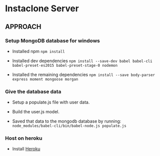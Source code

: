 # Instaclone Server

## APPROACH

### Setup MongoDB database for windows

* Installed npm
`npm install`


* Installed dev dependencies
`npm install --save-dev babel babel-cli babel-preset-es2015 babel-preset-stage-0 nodemon`

* Installed the remaining dependencies
`npm install --save body-parser express moment mongoose morgan`

### Give the database data

* Setup a populate.js file with user data.

* Build the user.js model.

* Saved that data to the mongodb database by running:
`node_modules/babel-cli/bin/babel-node.js populate.js`

### Host on heroku

* Install [Heroku](https://devcenter.heroku.com/articles/heroku-cli#download-and-install)